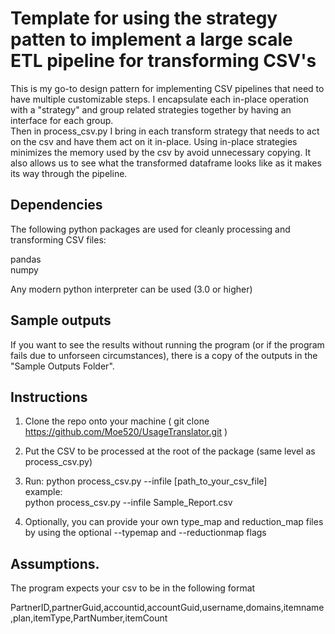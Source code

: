 # Template for using the strategy patten to implement a large scale ETL pipeline for transforming CSV's

This is my go-to design pattern for implementing CSV pipelines that need to have multiple customizable steps.
I encapsulate each in-place operation with a "strategy" and group related strategies together by having an interface for each group.  
Then in process_csv.py I bring in each transform strategy that needs to act on the csv and have them act on it in-place.
Using in-place strategies minimizes the memory used by the csv by avoid unnecessary copying. 
It also allows us to see what the transformed dataframe looks like as it makes its way through the pipeline.


## Dependencies
The following python packages are used for cleanly processing and transforming CSV files:  

pandas  
numpy  


Any modern python interpreter can be used (3.0 or higher)

## Sample outputs

If you want to see the results without running the program (or if the program fails due to unforseen circumstances), there is a copy of the outputs in the "Sample Outputs Folder".


## Instructions
1. Clone the repo onto your machine  ( git clone https://github.com/Moe520/UsageTranslator.git )
2. Put the CSV to be processed at the root of the package (same level as process_csv.py)
3. Run: python process_csv.py --infile [path_to_your_csv_file]  
  example:  
  python process_csv.py --infile Sample_Report.csv  
  
4. Optionally, you can provide your own type_map and reduction_map files by using the optional --typemap and --reductionmap flags

## Assumptions.

The program expects your csv to be in the following format

PartnerID,partnerGuid,accountid,accountGuid,username,domains,itemname,plan,itemType,PartNumber,itemCount
